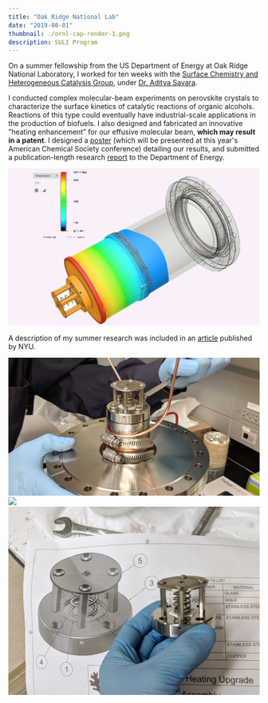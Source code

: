 ```yaml
---
title: "Oak Ridge National Lab"
date: "2019-08-01"
thumbnail: ./ornl-cap-render-1.png
description: SULI Program
---
```


On a summer fellowship from the US Department of Energy at Oak Ridge National Laboratory, I worked for ten weeks with the [Surface Chemistry and Heterogeneous Catalysis Group](https://www.ornl.gov/group/scg), under [Dr. Aditya Savara](https://www.ornl.gov/staff-profile/aditya-ashi-savara).

I conducted complex molecular-beam experiments on perovskite crystals to characterize the surface kinetics of catalytic reactions of organic alcohols. Reactions of this type could eventually have industrial-scale applications in the production of biofuels. I also designed and fabricated an innovative ”heating enhancement” for our effusive molecular beam, **which may result in a patent**. I designed a [poster](./ornl-poster.pdf) (which will be presented at this year's American Chemical Society conference) detailing our results, and submitted a publication-length research [report](./ornl-report.pdf) to the Department of Energy.

<div class="kg-card">

<img src='ornl-beam-1.png'></img>

</div>

A description of my summer research was included in an [article](https://engineering.nyu.edu/news/summer-internships-provide-students-career-enhancing-opportunities?fbclid=IwAR3tn3-nOPaOFZoPS41lPyfxWHvmeBC8G2EmWCXfmqIUSTXtF68cnr2YJk4) published by NYU.

<div class="kg-image-card">

<img src='molecular-beam-upgrade-1.jpg'></img>
<img src='molecular-beam-upgrade-2.jpg'></img>
<img src='molecular-beam-upgrade-3.jpg'></img>

</div>
